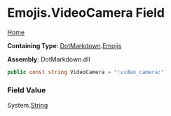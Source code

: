 # Emojis\.VideoCamera Field

[Home](../../../README.md)

**Containing Type**: [DotMarkdown](../../README.md)\.[Emojis](../README.md)

**Assembly**: DotMarkdown\.dll

```csharp
public const string VideoCamera = ":video_camera:"
```

### Field Value

System\.[String](https://docs.microsoft.com/en-us/dotnet/api/system.string)